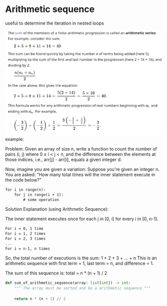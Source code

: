 # Arithmetic sequence

useful to determine the iteration in nested loops

![img.png](images/img.png)
example: 

Problem:
Given an array of size n, write a function to count the number of pairs (i, j) where 0 ≤ i < j < n, and the difference between the elements at those indices, i.e., arr[j] - arr[i], equals a given integer d.

Now, imagine you are given a variation:
Suppose you're given an integer n. You are asked:
"How many total times will the inner statement execute in the code below?"
```
for i in range(n):
    for j in range(i + 1):
        # some operation
```
Solution Explanation (using Arithmetic Sequence):

The inner statement executes once for each j in [0, i] for every i in [0, n-1].

    For i = 0, 1 time
    For i = 1, 2 times
    For i = 2, 3 times
    ...
    For i = n-1, n times

So, the total number of executions is the sum:
1 + 2 + 3 + ... + n
This is an arithmetic sequence with first term = 1, last term = n, and difference = 1.

The sum of this sequence is:
total = n * (n + 1) / 2

```python
def sum_of_arithmetic_sequence(array: list[int]) -> int:
    """ The array must be sorted and be a arithmetic sequence """
    
    return n * (n + 1) // 2
```